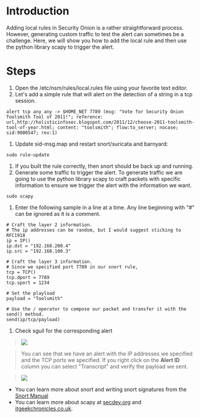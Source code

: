 # Introduction #

Adding local rules in Security Onion is a rather straightforward process.  However, generating custom traffic to test the alert can sometimes be a challenge.  Here, we will show you how to add the local rule and then use the python library scapy to trigger the alert.

# Steps #

  1. Open the /etc/nsm/rules/local.rules file using your favorite text editor.
  1. Let's add a simple rule that will alert on the detection of a string in a tcp session.
```
alert tcp any any -> $HOME_NET 7789 (msg: "Vote for Security Onion Toolsmith Tool of 2011!"; reference: url,http://holisticinfosec.blogspot.com/2011/12/choose-2011-toolsmith-tool-of-year.html; content: "toolsmith"; flow:to_server; nocase; sid:9000547; rev:1)     
```
  1. Update sid-msg.map and restart snort/suricata and barnyard:
```
sudo rule-update
```
  1. If you built the rule correctly, then snort should be back up and running.
  1. Generate some traffic to trigger the alert.  To generate traffic we are going to use the python library scapy to craft packets with specific information to ensure we trigger the alert with the information we want.
```
sudo scapy
```
  1. Enter the following sample in a line at a time.  Any line beginning with "#" can be ignored as it is a comment.
```
# Craft the layer 2 information.
# The ip addresses can be random, but I would suggest sticking to RFC1918
ip = IP()
ip.dst = "192.168.200.4"
ip.src = "192.168.100.3"

# Craft the layer 3 information.
# Since we specified port 7789 in our snort rule, 
tcp = TCP()
tcp.dport = 7789
tcp.sport = 1234

# Set the playload
payload = "Toolsmith"

# Use the / operator to compose our packet and transfer it with the send() method.
send(ip/tcp/payload)
```
  1. Check sguil for the corresponding alert
> > <a href='http://security-onion.googlecode.com/svn/wiki/images/local-rules/sguil-window_verify-alert.png'>
<blockquote><img src='http://security-onion.googlecode.com/svn/wiki/images/local-rules/thumbs/thumb_sguil-window_verify-alert.png'></img>
</blockquote><blockquote></a></blockquote>


> You can see that we have an alert with the IP addresses we specified and the TCP ports we specified.
> If you right click on the **Alert ID** column you can select "Transcript" and verify the payload we sent.
> <a href='http://security-onion.googlecode.com/svn/wiki/images/local-rules/sguil-transcript_check-payload.png'>
<blockquote><img src='http://security-onion.googlecode.com/svn/wiki/images/local-rules/thumbs/thumb_sguil-transcript_check-payload.png'></img>
</blockquote><blockquote></a></blockquote>

  * You can learn more about snort and writing snort signatures from the [Snort Manual](http://manual.snort.org/node26.html)
  * You can learn more about scapy at [secdev.org](http://www.secdev.org/projects/scapy/) and [itgeekchronicles.co.uk](http://itgeekchronicles.co.uk/2012/05/31/scapy-guide-the-release/).

